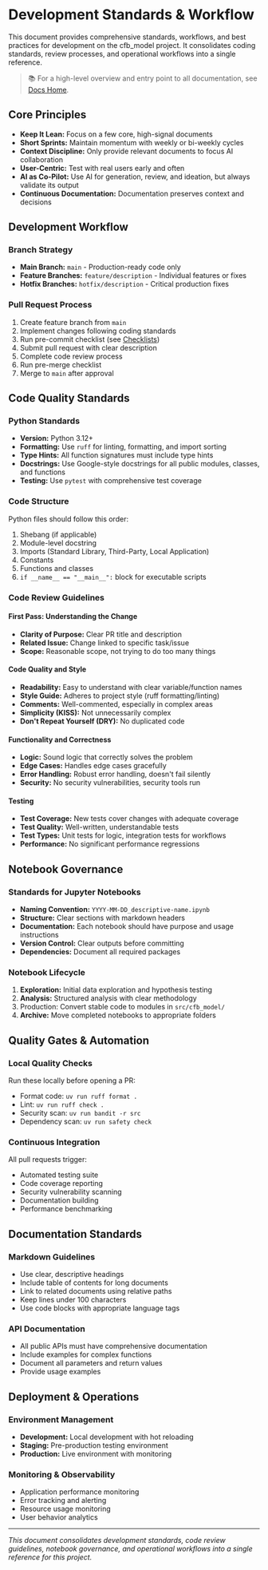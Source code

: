 # Development Standards & Workflow

This document provides comprehensive standards, workflows, and best practices for development
on the cfb_model project. It consolidates coding standards, review processes, and operational
workflows into a single reference.

> 📚 For a high-level overview and entry point to all documentation, see [Docs Home](../index.md).

## Core Principles

- **Keep It Lean:** Focus on a few core, high-signal documents
- **Short Sprints:** Maintain momentum with weekly or bi-weekly cycles
- **Context Discipline:** Only provide relevant documents to focus AI collaboration
- **User-Centric:** Test with real users early and often
- **AI as Co-Pilot:** Use AI for generation, review, and ideation, but always validate its output
- **Continuous Documentation:** Documentation preserves context and decisions

## Development Workflow

### Branch Strategy

- **Main Branch:** `main` - Production-ready code only
- **Feature Branches:** `feature/description` - Individual features or fixes
- **Hotfix Branches:** `hotfix/description` - Critical production fixes

### Pull Request Process

1. Create feature branch from `main`
2. Implement changes following coding standards
3. Run pre-commit checklist (see [Checklists](./checklists.md))
4. Submit pull request with clear description
5. Complete code review process
6. Run pre-merge checklist
7. Merge to `main` after approval

## Code Quality Standards

### Python Standards

- **Version:** Python 3.12+
- **Formatting:** Use `ruff` for linting, formatting, and import sorting
- **Type Hints:** All function signatures must include type hints
- **Docstrings:** Use Google-style docstrings for all public modules, classes, and functions
- **Testing:** Use `pytest` with comprehensive test coverage

### Code Structure

Python files should follow this order:

1. Shebang (if applicable)
2. Module-level docstring
3. Imports (Standard Library, Third-Party, Local Application)
4. Constants
5. Functions and classes
6. `if __name__ == "__main__":` block for executable scripts

### Code Review Guidelines

#### First Pass: Understanding the Change

- **Clarity of Purpose:** Clear PR title and description
- **Related Issue:** Change linked to specific task/issue
- **Scope:** Reasonable scope, not trying to do too many things

#### Code Quality and Style

- **Readability:** Easy to understand with clear variable/function names
- **Style Guide:** Adheres to project style (ruff formatting/linting)
- **Comments:** Well-commented, especially in complex areas
- **Simplicity (KISS):** Not unnecessarily complex
- **Don't Repeat Yourself (DRY):** No duplicated code

#### Functionality and Correctness

- **Logic:** Sound logic that correctly solves the problem
- **Edge Cases:** Handles edge cases gracefully
- **Error Handling:** Robust error handling, doesn't fail silently
- **Security:** No security vulnerabilities, security tools run

#### Testing

- **Test Coverage:** New tests cover changes with adequate coverage
- **Test Quality:** Well-written, understandable tests
- **Test Types:** Unit tests for logic, integration tests for workflows
- **Performance:** No significant performance regressions

## Notebook Governance

### Standards for Jupyter Notebooks

- **Naming Convention:** `YYYY-MM-DD_descriptive-name.ipynb`
- **Structure:** Clear sections with markdown headers
- **Documentation:** Each notebook should have purpose and usage instructions
- **Version Control:** Clear outputs before committing
- **Dependencies:** Document all required packages

### Notebook Lifecycle

1. **Exploration:** Initial data exploration and hypothesis testing
2. **Analysis:** Structured analysis with clear methodology
3. Production: Convert stable code to modules in `src/cfb_model/`
4. **Archive:** Move completed notebooks to appropriate folders

## Quality Gates & Automation

### Local Quality Checks

Run these locally before opening a PR:

- Format code: `uv run ruff format .`
- Lint: `uv run ruff check .`
- Security scan: `uv run bandit -r src`
- Dependency scan: `uv run safety check`

### Continuous Integration

All pull requests trigger:

- Automated testing suite
- Code coverage reporting
- Security vulnerability scanning
- Documentation building
- Performance benchmarking

## Documentation Standards

### Markdown Guidelines

- Use clear, descriptive headings
- Include table of contents for long documents
- Link to related documents using relative paths
- Keep lines under 100 characters
- Use code blocks with appropriate language tags

### API Documentation

- All public APIs must have comprehensive documentation
- Include examples for complex functions
- Document all parameters and return values
- Provide usage examples

## Deployment & Operations

### Environment Management

- **Development:** Local development with hot reloading
- **Staging:** Pre-production testing environment
- **Production:** Live environment with monitoring

### Monitoring & Observability

- Application performance monitoring
- Error tracking and alerting
- Resource usage monitoring
- User behavior analytics

---

*This document consolidates development standards, code review guidelines, notebook governance, and
operational workflows into a single reference for this project.*

